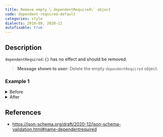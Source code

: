```yaml
---
title: Remove empty \`dependentRequired\` object
code: dependent-required-default
categories: style
dialects: 2019-09, 2020-12
autofixable: true
---
```


## Description
`dependentRequired:{}` has no effect and should be removed.

> **Message shown to user:**
> Delete the empty `dependentRequired` object.

### Example 1
<details><summary>Before</summary>

```json
{
  "$schema": "https://json-schema.org/draft/2020-12/schema",
  "type": "object",
  "dependentRequired": {}
}
```
</details>

<details><summary>After</summary>

```json
{
  "$schema": "https://json-schema.org/draft/2020-12/schema",
  "type": "object"
}
```
</details>

## References
* <https://json-schema.org/draft/2020-12/json-schema-validation.html#name-dependentrequired>
